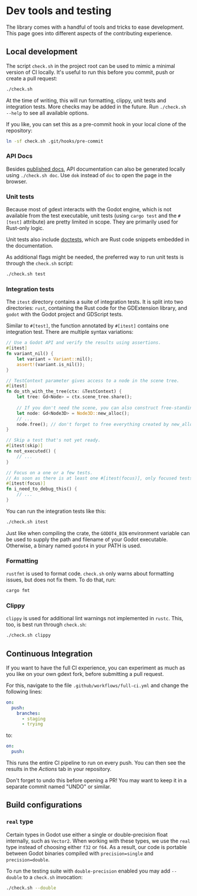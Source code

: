 <!--
  ~ Copyright (c) godot-rust; Bromeon and contributors.
  ~ This Source Code Form is subject to the terms of the Mozilla Public
  ~ License, v. 2.0. If a copy of the MPL was not distributed with this
  ~ file, You can obtain one at https://mozilla.org/MPL/2.0/.
-->

# Dev tools and testing

The library comes with a handful of tools and tricks to ease development.
This page goes into different aspects of the contributing experience.

<!-- toc -->


## Local development

The script `check.sh` in the project root can be used to mimic a minimal version of CI locally.
It's useful to run this before you commit, push or create a pull request:

```bash
./check.sh
```

At the time of writing, this will run formatting, clippy, unit tests and integration tests. More checks may be added in the future.
Run `./check.sh --help` to see all available options.

If you like, you can set this as a pre-commit hook in your local clone of the repository:

```bash
ln -sf check.sh .git/hooks/pre-commit
```


### API Docs

Besides [published docs][API Docs], API documentation can also be generated locally using `./check.sh doc`.
Use `dok` instead of `doc` to open the page in the browser.


### Unit tests

Because most of gdext interacts with the Godot engine, which is not available from the test executable, unit tests
(using `cargo test` and the `#[test]` attribute) are pretty limited in scope. They are primarily used for Rust-only logic.

Unit tests also include [doctests], which are Rust code snippets embedded in the documentation.

As additional flags might be needed, the preferred way to run unit tests is through the `check.sh` script:

```bash
./check.sh test
```


### Integration tests

The `itest` directory contains a suite of integration tests. It is split into two directories:
`rust`, containing the Rust code for the GDExtension library, and `godot` with the Godot project and GDScript tests.

Similar to `#[test]`, the function annotated by `#[itest]` contains one integration test. There are multiple syntax variations:

```rust
// Use a Godot API and verify the results using assertions.
#[itest]
fn variant_nil() {
    let variant = Variant::nil();
    assert!(variant.is_nil());
}

// TestContext parameter gives access to a node in the scene tree.
#[itest]
fn do_sth_with_the_tree(ctx: &TestContext) {
    let tree: Gd<Node> = ctx.scene_tree.share();
    
    // If you don't need the scene, you can also construct free-standing nodes:
    let node: Gd<Node3D> = Node3D::new_alloc();
    // ...
    node.free(); // don't forget to free everything created by new_alloc().    
}

// Skip a test that's not yet ready.
#[itest(skip)]
fn not_executed() {
    // ...
}

// Focus on a one or a few tests.
// As soon as there is at least one #[itest(focus)], only focused tests are run.
#[itest(focus)]
fn i_need_to_debug_this() {
    // ...
}
```

You can run the integration tests like this:

```bash
./check.sh itest
```

Just like when compiling the crate, the `GODOT4_BIN` environment variable can be used to supply the path and filename of your Godot executable.
Otherwise, a binary named `godot4` in your PATH is used.


### Formatting

`rustfmt` is used to format code. `check.sh` only warns about formatting issues, but does not fix them. To do that, run:

```bash
cargo fmt
```


### Clippy

`clippy` is used for additional lint warnings not implemented in `rustc`. This, too, is best run through `check.sh`:

```bash
./check.sh clippy
```


## Continuous Integration

If you want to have the full CI experience, you can experiment as much as you like on your own gdext fork, before submitting a pull request.

For this, navigate to the file `.github/workflows/full-ci.yml` and change the following lines:

```yml
on:
  push:
    branches:
      - staging
      - trying
```

to:

```yml
on:
  push:
```

This runs the entire CI pipeline to run on every push. You can then see the results in the _Actions_ tab in your repository.

Don't forget to undo this before opening a PR! You may want to keep it in a separate commit named "UNDO" or similar.


## Build configurations


### `real` type

Certain types in Godot use either a single or double-precision float internally, such as `Vector2`.
When working with these types, we use the `real` type instead of choosing either `f32` or `f64`.
As a result, our code is portable between Godot binaries compiled with `precision=single` and `precision=double`.

To run the testing suite with `double-precision` enabled you may add `--double` to a `check.sh` invocation:

```bash
./check.sh --double
```

[doctests]: https://doc.rust-lang.org/rustdoc/write-documentation/documentation-tests.html
[API Docs]: https://godot-rust.github.io/docs/gdext
